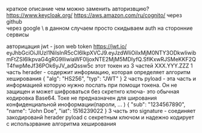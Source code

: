 краткое описание 
чем можно заменить авторизвцию?
    https://www.keycloak.org/
    https://aws.amazon.com/ru/cognito/
    через github \
    через google  \ в данном случаем просто скидываем auth на сторонние сервисы

авторицация
jwt - json web token
https://jwt.io/
eyJhbGciOiJIUzI1NiIsInR5cCI6IkpXVCJ9.eyJzdWIiOiIxMjM0NTY3ODkwIiwibmFtZSI6IkpvaG4gRG9lIiwiaWF0IjoxNTE2MjM5MDIyfQ.SflKxwRJSMeKKF2QT4fwpMeJf36POk6yJV_adQssw5c
этот токен из 3 частей XXX.YYY.ZZZ
1 часть herader - содержит информацию, которая определяет алгоритм хеширования
{
  "alg": "HS256",
  "typ": "JWT"
}
2 часть pyload - эта часть и информацией которую нужно послать при помощи токена. Он не защищен и может шифроваться без скретнго ключа- 
это обычная кодировка Base64. Токе не предназначен для ширования конфиденциальной иноформации(пароли, ... )
{
  "sub": "1234567890",
  "name": "John Doe",
  "iat": 1516239022
}
3 часть это signature - соединяет закодированй herader pyload с секретным ключом и надежно кодирует с 
использрвание алгоритма хеширования

